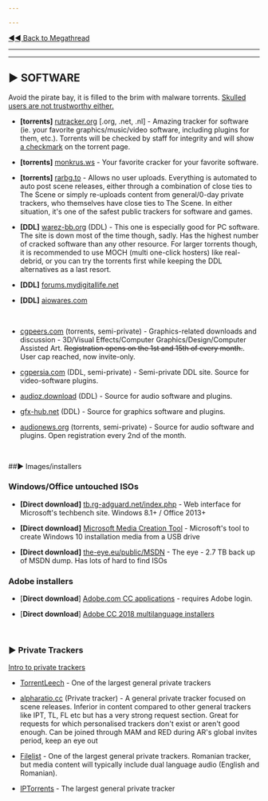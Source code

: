 ---
---
[◄◄ Back to Megathread](https://www.reddit.com/r/Piracy/wiki/megathread)

---
---

## ► SOFTWARE

Avoid the pirate bay, it is filled to the brim with malware torrents. [Skulled users are not trustworthy either.](https://www.reddit.com/r/Piracy/comments/cxbn33/psa_ransomware_all_current_vegas_pro_17_torrents/)

* **[torrents]** [rutracker.org](http://rutracker.org/) [.org, .net, .nl] - Amazing tracker for software (ie. your favorite graphics/music/video software, including plugins for them, etc.). Torrents will be checked by staff for integrity and will show [a checkmark](https://i.imgur.com/GpZIvRq.jpg) on the torrent page.
* **[torrents]** [monkrus.ws](http://w13.monkrus.ws/) - Your favorite cracker for your favorite software.
* **[torrents]** [rarbg.to](https://rarbg.to/) - Allows no user uploads. Everything is automated to auto post scene releases, either through a combination of close ties to The Scene or simply re-uploads content from general/0-day private trackers, who themselves have close ties to The Scene. In either situation, it's one of the safest public trackers for software and games.
* **[DDL]** [warez-bb.org](http://warez-bb.org/) (DDL) - This one is especially good for PC software. The site is down most of the time though, sadly. Has the highest number of cracked software than any other resource. For larger torrents though, it is recommended to use MOCH (multi one-click hosters) like real-debrid, or you can try the torrents first while keeping the DDL alternatives as a last resort.
* **[DDL]** [forums.mydigitallife.net](https://forums.mydigitallife.net/)
* **[DDL]** [aiowares.com](https://www.aiowares.com/)

&nbsp;

* [cgpeers.com](https://www.cgpeers.com) (torrents, semi-private) - Graphics-related downloads and discussion - 3D/Visual Effects/Computer Graphics/Design/Computer Assisted Art. ~~Registration opens on the 1st and 15th of every month.~~. User cap reached, now invite-only.
* [cgpersia.com](https://forum.cgpersia.com/) (DDL, semi-private) - Semi-private DDL site. Source for video-software plugins.
* [audioz.download](https://audioz.download/) (DDL) - Source for audio software and plugins.
* [gfx-hub.net](https://gfx-hub.net/) (DDL) - Source for graphics software and plugins.
* [audionews.org](https://audionews.org/) (torrents, semi-private) - Source for audio software and plugins. Open registration every 2nd of the month.

&nbsp;





##► Images/installers

### Windows/Office untouched ISOs

* **[Direct download]** [tb.rg-adguard.net/index.php](https://tb.rg-adguard.net/index.php) - Web interface for Microsoft's techbench site. Windows 8.1+ / Office 2013+
* **[Direct download]** [Microsoft Media Creation Tool](https://www.microsoft.com/en-us/software-download/windows10) - Microsoft's tool to create Windows 10 installation media from a USB drive
* **[Direct download]** [the-eye.eu/public/MSDN](https://the-eye.eu/public/MSDN/) - The eye - 2.7 TB back up of MSDN dump. Has lots of hard to find ISOs

### Adobe installers

* [**Direct download**] [Adobe.com CC applications](https://helpx.adobe.com/creative-cloud/kb/creative-cloud-apps-download.html) - requires Adobe login.
* [**Direct download**] [Adobe CC 2018 multilanguage installers](http://prodesigntools.com/adobe-cc-2018-direct-download-links.html)

&nbsp;




### ► **Private Trackers**

[Intro to private trackers](https://www.reddit.com/r/Piracy/wiki/private_trackers)

* [TorrentLeech](https://www.torrentleech.org/) - One of the largest general private trackers
* [alpharatio.cc](https://alpharatio.cc/) (Private tracker) - A general private tracker focused on scene releases. Inferior in content compared to other general trackers like IPT, TL, FL etc but has a very strong request section. Great for requests for which personalised trackers don't exist or aren't good enough. Can be joined through MAM and RED during AR's global invites period, keep an eye out
* [Filelist](https://filelist.ro/) - One of the largest general private trackers. Romanian tracker, but media content will typically include dual language audio (English and Romanian).
* [IPTorrents](http://iptorrents.com/) - The largest general private tracker

&nbsp;